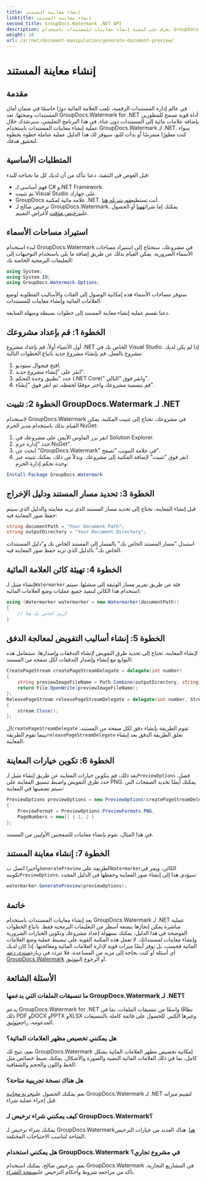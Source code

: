 ```yaml
---
title: إنشاء معاينة المستند
linktitle: إنشاء معاينة المستند
second_title: GroupDocs.Watermark .NET API
description: تعرف على كيفية إنشاء معاينات للمستندات باستخدام GroupDocs.Watermark لـ .NET باستخدام هذا الدليل. قم بتعزيز أمان المستندات وإدارتها دون عناء.
weight: 10
url: /ar/net/document-manipulation/generate-document-preview/
---
```


# إنشاء معاينة المستند

## مقدمة
في عالم إدارة المستندات الرقمية، تلعب العلامة المائية دورًا حاسمًا في ضمان أمان المستندات وصحتها. تعد GroupDocs.Watermark for .NET أداة قوية تسمح للمطورين بإضافة علامات مائية إلى المستندات دون عناء. في هذا البرنامج التعليمي، سنرشدك خلال عملية إنشاء معاينات المستندات باستخدام GroupDocs.Watermark لـ .NET. سواء كنت مطورًا متمرسًا أو بدأت للتو، سيوفر لك هذا الدليل عملية شاملة خطوة بخطوة لتحقيق هدفك.
## المتطلبات الأساسية
قبل الغوص في التنفيذ، دعنا نتأكد من أن لديك كل ما تحتاجه للبدء:
- فهم أساسي لـ C# و.NET Framework.
- تم تثبيت Visual Studio على جهازك.
- GroupDocs.علامة مائية لمكتبة .NET. أنت تستطيع[قم بتنزيله هنا](https://releases.groupdocs.com/Watermark/net/).
-  ترخيص صالح لـ GroupDocs.Watermark. يمكنك إما شرائه[هنا](https://purchase.groupdocs.com/buy) أو الحصول على[ترخيص مؤقت](https://purchase.groupdocs.com/temporary-license/) لأغراض التقييم.
## استيراد مساحات الأسماء
لبدء استخدام GroupDocs.Watermark في مشروعك، ستحتاج إلى استيراد مساحات الأسماء الضرورية. يمكن القيام بذلك عن طريق إضافة ما يلي باستخدام التوجيهات إلى التعليمات البرمجية الخاصة بك:
```csharp
using System;
using System.IO;
using GroupDocs.Watermark.Options;
```
ستوفر مساحات الأسماء هذه إمكانية الوصول إلى الفئات والأساليب المطلوبة لوضع العلامات المائية وإنشاء معاينات للمستندات.

دعنا نقسم عملية إنشاء معاينة المستند إلى خطوات بسيطة وسهلة المتابعة.
## الخطوة 1: قم بإعداد مشروعك
أول الأشياء أولاً، قم بإعداد مشروع .NET الخاص بك في Visual Studio. إذا لم يكن لديك مشروع بالفعل، قم بإنشاء مشروع جديد باتباع الخطوات التالية:
1. افتح فيجوال ستوديو.
2. انقر على "إنشاء مشروع جديد".
3. حدد "تطبيق وحدة التحكم (.NET Core)" وانقر فوق "التالي".
4. قم بتسمية مشروعك واختر موقعًا لحفظه، ثم انقر فوق "إنشاء".
## الخطوة 2: تثبيت GroupDocs.Watermark لـ .NET
لاستخدام GroupDocs.Watermark في مشروعك، تحتاج إلى تثبيت المكتبة. يمكن القيام بذلك باستخدام مدير الحزم NuGet:
1. انقر بزر الماوس الأيمن على مشروعك في Solution Explorer.
2. حدد "إدارة حزم NuGet".
3. ابحث عن "GroupDocs.Watermark" في علامة التبويب "تصفح".
4. انقر فوق "تثبيت" لإضافة المكتبة إلى مشروعك.
وبدلاً من ذلك، يمكنك تثبيته عبر وحدة تحكم إدارة الحزم:
```powershell
Install-Package GroupDocs.Watermark
```
## الخطوة 3: تحديد مسار المستند ودليل الإخراج
قبل إنشاء المعاينة، تحتاج إلى تحديد مسار المستند الذي تريد معاينته والدليل الذي سيتم حفظ صور المعاينة فيه:
```csharp
string documentPath = "Your Document Path";
string outputDirectory = "Your Document Directory";
```
استبدل "مسار المستند الخاص بك" بالمسار إلى المستند الخاص بك و"دليل المستندات الخاص بك" بالدليل الذي تريد حفظ صور المعاينة فيه.
## الخطوة 4: تهيئة كائن العلامة المائية
إنشاء مثيل لـ`Watermarker` فئة عن طريق تمرير مسار الوثيقة إلى منشئها. سيتم استخدام هذا الكائن لتنفيذ جميع عمليات وضع العلامات المائية:
```csharp
using (Watermarker watermarker = new Watermarker(documentPath))
{
    // الرمز الخاص بك هنا
}
```
## الخطوة 5: إنشاء أساليب التفويض لمعالجة الدفق
لإنشاء المعاينة، تحتاج إلى تحديد طرق التفويض لإنشاء التدفقات وإصدارها. ستتعامل هذه التوابع مع إنشاء وإصدار التدفقات لكل صفحة من المستند:
```csharp
CreatePageStream createPageStreamDelegate = delegate(int number)
{
    string previewImageFileName = Path.Combine(outputDirectory, string.Format("page{0}.png", number));
    return File.OpenWrite(previewImageFileName);
};
ReleasePageStream releasePageStreamDelegate = delegate(int number, Stream stream)
{
    stream.Close();
};
```
 ال`createPageStreamDelegate` تقوم الطريقة بإنشاء دفق لكل صفحة من المستند، بينما تقوم الطريقة`releasePageStreamDelegate` تغلق الطريقة الدفق بعد إنشاء المعاينة.
## الخطوة 6: تكوين خيارات المعاينة
 بعد ذلك، قم بتكوين خيارات المعاينة عن طريق إنشاء مثيل لـ`PreviewOptions` فصل. حدد طرق التفويض واضبط تنسيق المعاينة على PNG. يمكنك أيضًا تحديد الصفحات التي سيتم تضمينها في المعاينة:
```csharp
PreviewOptions previewOptions = new PreviewOptions(createPageStreamDelegate, releasePageStreamDelegate)
{
    PreviewFormat = PreviewOptions.PreviewFormats.PNG,
    PageNumbers = new[] { 1, 2 }
};
```
في هذا المثال، نقوم بإنشاء معاينات للصفحتين الأوليين من المستند.
## الخطوة 7: إنشاء معاينة المستند
 وأخيرا اتصل ب`GeneratePreview` الطريقة على`Watermarker`الكائن، ويمر في تكوينه`PreviewOptions`. سيؤدي هذا إلى إنشاء صور المعاينة وحفظها في الدليل المحدد:
```csharp
watermarker.GeneratePreview(previewOptions);
```
## خاتمة
يعد إنشاء معاينات المستندات باستخدام GroupDocs.Watermark لـ .NET عملية مباشرة يمكن إنجازها ببضعة أسطر من التعليمات البرمجية فقط. باتباع الخطوات الموضحة في هذا الدليل، يمكنك بسهولة إعداد مشروعك وتكوين الخيارات الضرورية وإنشاء معاينات لمستنداتك. لا تعمل هذه المكتبة القوية على تبسيط عملية وضع العلامات المائية فحسب، بل توفر أيضًا ميزات قوية لإدارة العلامات المائية ومعالجتها.
 إذا كان لديك أي أسئلة أو كنت بحاجة إلى مزيد من المساعدة، فلا تتردد في زيارة[منتدى دعم GroupDocs.Watermark](https://forum.groupdocs.com/c/watermark/19) أو الرجوع إلى[توثيق](https://tutorials.groupdocs.com/Watermark/net/).
## الأسئلة الشائعة
### ما تنسيقات الملفات التي يدعمها GroupDocs.Watermark لـ .NET؟
 يدعم GroupDocs.Watermark for .NET نطاقًا واسعًا من تنسيقات الملفات، بما في ذلك PDF وDOCX وPPTX وXLSX وغيرها الكثير. للحصول على قائمة كاملة بالتنسيقات المدعومة، راجع[توثيق](https://tutorials.groupdocs.com/Watermark/net/).
### هل يمكنني تخصيص مظهر العلامات المائية؟
نعم، تتيح لك GroupDocs.Watermark إمكانية تخصيص مظهر العلامات المائية بشكل كامل، بما في ذلك العلامات المائية النصية والصورة والأشكال. يمكنك ضبط خصائص مثل الخط واللون والحجم والشفافية.
### هل هناك نسخة تجريبية متاحة؟
 نعم يمكنك الحصول على[تجربة مجانية](https://releases.groupdocs.com/) GroupDocs.Watermark لـ .NET لتقييم ميزاته قبل إجراء عملية شراء.
### كيف يمكنني شراء ترخيص لـ GroupDocs.Watermark؟
 يمكنك شراء ترخيص لـ GroupDocs.Watermark[هنا](https://purchase.groupdocs.com/buy). هناك العديد من خيارات الترخيص المتاحة لتناسب الاحتياجات المختلفة.
### هل يمكنني استخدام GroupDocs.Watermark في مشروع تجاري؟
 نعم، بترخيص صالح، يمكنك استخدام GroupDocs.Watermark في المشاريع التجارية. تأكد من مراجعة شروط وأحكام الترخيص على[صفحة الشراء](https://purchase.groupdocs.com/buy).